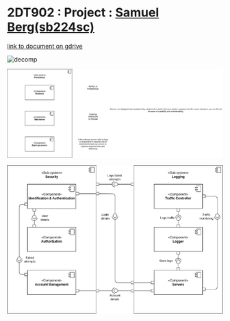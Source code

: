# 2DT902 : Project : [Samuel Berg(sb224sc)](mailto:sb224sc@student.lnu.se)

[link to document on gdrive](https://docs.google.com/document/d/1H6UAzhqQBWQc88c6wg2Y2SLOo98k4P8d5MFhyZ5edHs/edit?pli=1&tab=t.0)

![decomp](./img/decomposition.drawio.png)

![sub-sys1](./img/sub-system1.drawio.png)

![sub-sys2-3](./img/sub-system2-3.drawio.png)
